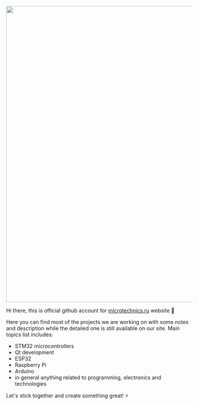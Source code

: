 <img src="https://microtechnics.ru/wp-content/uploads/2023/05/microtechnics-main-logo-upd.jpg" width="800">

Hi there, this is official github account for [microtechnics.ru](https://microtechnics.ru/) website 🤝

Here you can find most of the projects we are working on with some notes and description while the detailed one is still available on our site.
Main topics list includes:
- STM32 microcontrollers
- Qt development
- ESP32
- Raspberry Pi
- Arduino
- in general anything related to programming, electronics and technologies

Let's stick together and create something great! ⚡
